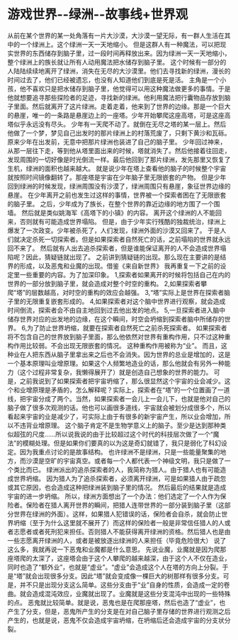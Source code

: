 # 游戏世界--绿洲--故事线+世界观

从前在某个世界的某一处角落有一片大沙漠，大沙漠一望无际，有一群人生活在其中的一个绿洲上。这个绿洲一天一天地缩小。 但是这群人有一种魔法，可以把现实世界的东西储存到脑子里，过一段时间再释放出来。因为绿洲一天一天地缩小，整个绿洲上的族长就让所有人动用魔法把水储存到脑子里。 这个时候有一部分的人陆陆续续地离开了绿洲，消失在无尽的大沙漠里。他们去寻找新的绿洲，漫长的时间过去了，他们已经被遗忘，也没有人知道他们到底是死是活。 主角是一个小孩，他不喜欢只是把水储存到脑子里，他觉得可以用这种魔法做更多的事情。于是他就想要追寻那些探险者的足迹，寻找新的绿洲。他利用魔法把行囊物品存放到脑子里面。然后就离开了这片绿洲。走着走着，他来到了世界的边缘。那是一个巨大的悬崖，唯一的一条路是悬崖边上的一座塔。少年开始攀爬这座高塔，可是这座高塔似乎永远没有尽头。 少年有一天爬不动了。就倒在无尽之塔的某一层上。然后他做了一个梦，梦见自己出发时的那片绿洲上的村落荒废了，只剩下黄沙和瓦砾。原来少年在出发前，无意中把那片绿洲也装进了自己的脑子里。 少年回过神来，从那一层往下走，等到他从塔里面出来的时候，塔就消失了。然后他接着往回走，发现周围的一切好像是时光倒流一样。最后他回到了那片绿洲，发先那里又恢复了生机，绿洲的面积也越来越大。 就是说少年在塔上查看他的脑子的时候整个宇宙就按照时间镜像翻转了。那座塔是宇宙在少年脑子里无限嵌套的产物。 但是少年回到绿洲的时候发现，绿洲周围没有沙漠了，绿洲周围只有悬崖，象征世界边缘的悬崖。 在少年离开之前也发生过这样的事情，世界被一个探索者困在了无限嵌套的脑子里。 之后，少年成为了族长，在整个世界的靠近边缘的地方围了一个围墙。 然后就是类似姚海军《高塔下的小镇》的内容。 离开这个绿洲的人不能回来，否则就有可能造成世界塌陷。 但是，由于少年实行残酷的独裁统治，绿洲上爆发了一次政变。少年被杀死了，人们发现，绿洲外面的沙漠又回来了。 于是人们就决定杀死一切探索者。但是如果探索者自然死亡的话，之前塌陷的世界就永远回不来了。 然后就有人出去追杀探索者，但是谁能保证离开的人不会造成世界塌陷呢？因此，猜疑链就出现了。 之前讲到猜疑链的出现。那么现在主要讲的是结界的形成，以及恶鬼和业魔的出现。借鉴《来自新世界》 我再重复一下之前的设定里一些重要的内容。为了加深印象。 1,探索者如果离开的时候将包括自己在内的世界的一部分放到脑子里，就会造成对整个时空的重构。 2,如果探索者攀爬“塔”的层数越高，对时空的重构的效应会越强。 3,“塔”实际上是世界在探索者脑子里的无限重复嵌套形成的。 4,如果探索者对这个脑中世界进行观察，就会造成时间倒流，探索者会不由自主地回到过去他出发的地点。 5,一旦探索者进入脑中储存世界对应的出发地的边缘，在这个瞬间，时空会坍缩到探索者脑中所储存的世界。 6,为了防止世界坍缩，就要在探索者自然死亡之前杀死探索者。 如果探索者将不包含自己的世界放到脑子里面，那么他依然对世界有重构作用，只不过这种重构作用比较弱。不会出现无限嵌套的情况。 这种重构作用被称为“业”。 而且，这种业在人把东西从脑子里拿出来之后也不会消失。因为世界的总业是增加的，这是一个基本原理叫业增原理。如果这个人频繁地造业的话，那么他就会有另外一种能力（这个过程非常复杂，我懒得展开了）就是创造自己想象的世界的能力。 可是，之前我说到了如果探索者把宇宙坍缩了，那么很显然这个宇宙的业会减少。这个和业增原理是矛盾的，怎么解释呢？实际上，探索者在“塔”的一个位置画了一道线，把宇宙分成了两个。当然，如果探索者一会儿上一会儿下，也就是他对自己的脑子做了很多次观测的话。他也可以画很多道线，宇宙就会被划分成很多个，所以看起来宇宙的业是减少了，可实际上由于有很多的新宇宙产生，所以业会增加，所以不违背业增原理。 这个脑子肯定不是生物学意义上的脑子。至少是达到那种类似超弦的尺度……所以说我说的由于比较超过这个时代的科技层次做了一个“魔法”的模糊处理。但是如果你们要真的以为这是奇幻就错了，我只是弱化了科幻设定。因为我重点讨论的是故事结构。 也许绿洲不是绿洲，只是一些能量聚集的地方，而沙漠是空旷的宇宙真空。或者每一个人都代表一个神级文明，我只是做了一个类比而已。 绿洲派出的追杀探索者的人，我简称为猎人。由于猎人也有可能造成世界坍缩。 因为猎人为了追杀探索者，必须离开绿洲，可是如果猎人由于疏忽或其它原因，也会造成这种把绿洲装到脑子里的情况。 然后最后的结果就是造成宇宙的进一步坍缩。 所以，绿洲方面想出了一个办法：他们选定了一个人作为保险者。保险者在猎人离开世界的瞬间，把猎人连带世界的一部分装到脑子里（这部分世界在绿洲的外面）。这样，如果猎人犯错误的话，保险者会自杀，就会防止世界坍缩（至于为什么这里就不展开了）而这样的保险者一般是非常信任猎人的人或者志愿者或者死刑犯来担任。否则猎人不能获得离开绿洲的资格。然后猎人也是由一些志愿离开绿洲的人，或者是被放逐出绿洲的人来担任（毕竟危险很大） 说了这么多，我就再说一下恶鬼和业魔都是什么意思。 先说业魔，业魔就是因为爬那座塔爬的太深了，这座塔会由于这个人攀爬的越来越深，由于这个人不仅在造业，同时也造了“额外业”，也就是“虚业”。“虚业”会造成这个人在塔的方向上分裂。于是“塔”就会出现很多分支。因此“塔”就会变成像一棵巨大的树那样有很多分支。可是，并不只是出现分支这么简单。这些分支由于“业”自身的性质，会造成一定的卷曲。就会造成混沌效应，业魔就出现了。业魔就是这些分支混沌中出现的一些特殊的点。 恶鬼就比较简单。就是说，恶鬼也是在爬那座塔，然后也造了“虚业”，也产生了分支，但是，恶鬼所产生的分支是在对自己脑子里存储的世界进行观测之后产生的，也就是说，恶鬼不仅会造成宇宙坍缩，在坍缩后还会造成宇宙的分支状分裂。

